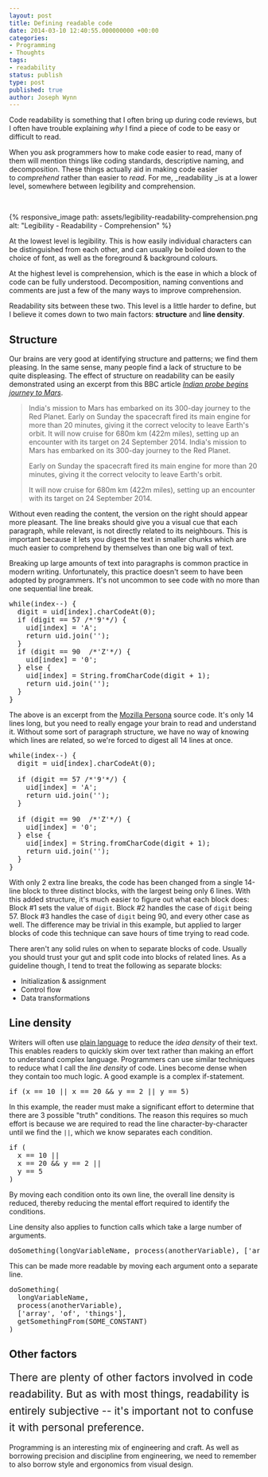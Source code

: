 ```yaml
---
layout: post
title: Defining readable code
date: 2014-03-10 12:40:55.000000000 +00:00
categories:
- Programming
- Thoughts
tags:
- readability
status: publish
type: post
published: true
author: Joseph Wynn
---
```


Code readability is something that I often bring up during code reviews, but I often have trouble explaining _why_ I find a piece of code to be easy or difficult to read.

When you ask programmers how to make code easier to read, many of them will mention things like coding standards, descriptive naming, and decomposition. These things actually aid in making code easier to _comprehend_ rather than easier to _read_. For me, _readability _is at a lower level, somewhere between legibility and comprehension.

&nbsp;

{% responsive_image path: assets/legibility-readability-comprehension.png alt: "Legibility - Readability - Comprehension" %}

At the lowest level is legibility. This is how easily individual characters can be distinguished from each other, and can usually be boiled down to the choice of font, as well as the foreground &amp; background colours.

At the highest level is comprehension, which is the ease in which a block of code can be fully understood. Decomposition, naming conventions and comments are just a few of the many ways to improve comprehension.

Readability sits between these two. This level is a little harder to define, but I believe it comes down to two main factors: **structure** and **line density**.<!--more-->

## Structure

Our brains are very good at identifying structure and patterns; we find them pleasing. In the same sense, many people find a lack of structure to be quite displeasing. The effect of structure on readability can be easily demonstrated using an excerpt from this BBC article [_Indian probe begins journey to Mars_](http://www.bbc.co.uk/news/science-environment-25163113).

> India's mission to Mars has embarked on its 300-day journey to the Red Planet. Early on Sunday the spacecraft fired its main engine for more than 20 minutes, giving it the correct velocity to leave Earth's orbit. It will now cruise for 680m km (422m miles), setting up an encounter with its target on 24 September 2014.
> India's mission to Mars has embarked on its 300-day journey to the Red Planet.
>
> Early on Sunday the spacecraft fired its main engine for more than 20 minutes, giving it the correct velocity to leave Earth's orbit.
>
> It will now cruise for 680m km (422m miles), setting up an encounter with its target on 24 September 2014.
<div style="clear: both;"></div>

Without even reading the content, the version on the right should appear more pleasant. The line breaks should give you a visual cue that each paragraph, while relevant, is not directly related to its neighbours. This is important because it lets you digest the text in smaller chunks which are much easier to comprehend by themselves than one big wall of text.

Breaking up large amounts of text into paragraphs is common practice in modern writing. Unfortunately, this practice doesn't seem to have been adopted by programmers. It's not uncommon to see code with no more than one sequential line break.

<pre class="highlight-javascript javascript">while(index--) {
  digit = uid[index].charCodeAt(0);
  if (digit == 57 /*'9'*/) {
    uid[index] = 'A';
    return uid.join('');
  }
  if (digit == 90  /*'Z'*/) {
    uid[index] = '0';
  } else {
    uid[index] = String.fromCharCode(digit + 1);
    return uid.join('');
  }
}</pre>

The above is an excerpt from the [Mozilla Persona](https://github.com/mozilla/persona) source code. It's only 14 lines long, but you need to really engage your brain to read and understand it. Without some sort of paragraph structure, we have no way of knowing which lines are related, so we're forced to digest all 14 lines at once.

<pre class="highlight-javascript javascript">while(index--) {
  digit = uid[index].charCodeAt(0);

  if (digit == 57 /*'9'*/) {
    uid[index] = 'A';
    return uid.join('');
  }

  if (digit == 90  /*'Z'*/) {
    uid[index] = '0';
  } else {
    uid[index] = String.fromCharCode(digit + 1);
    return uid.join('');
  }
}</pre>

With only 2 extra line breaks, the code has been changed from a single 14-line block to three distinct blocks, with the largest being only 6 lines. With this added structure, it's much easier to figure out what each block does: Block #1 sets the value of `digit`. Block #2 handles the case of `digit` being 57. Block #3 handles the case of `digit` being 90, and every other case as well. The difference may be trivial in this example, but applied to larger blocks of code this technique can save hours of time trying to read code.

There aren't any solid rules on when to separate blocks of code. Usually you should trust your gut and split code into blocks of related lines. As a guideline though, I tend to treat the following as separate blocks:

*   Initialization &amp; assignment
*   Control flow
*   Data transformations

## Line density

Writers will often use [plain language](http://en.wikipedia.org/wiki/Plain_language) to reduce the _idea density_ of their text. This enables readers to quickly skim over text rather than making an effort to understand complex language. Programmers can use similar techniques to reduce what I call the _line density_ of code. Lines become dense when they contain too much logic. A good example is a complex if-statement.

<pre class="highlight-javascript javascript">if (x == 10 || x == 20 &amp;&amp; y == 2 || y == 5)</pre>

In this example, the reader must make a significant effort to determine that there are 3 possible "truth" conditions. The reason this requires so much effort is because we are required to read the line character-by-character until we find the `||`, which we know separates each condition.

<pre class="highlight-javascript javascript">if (
  x == 10 ||
  x == 20 &amp;&amp; y == 2 ||
  y == 5
)</pre>

By moving each condition onto its own line, the overall line density is reduced, thereby reducing the mental effort required to identify the conditions.

Line density also applies to function calls which take a large number of arguments.

<pre class="highlight-javascript javascript">doSomething(longVariableName, process(anotherVariable), ['array', 'of', 'things'], getSomethingFrom(SOME_CONSTANT))</pre>

This can be made more readable by moving each argument onto a separate line.

<pre class="highlight-javascript javascript">doSomething(
  longVariableName,
  process(anotherVariable),
  ['array', 'of', 'things'],
  getSomethingFrom(SOME_CONSTANT)
)</pre>

## Other factors

<span style="font-size: 21px; line-height: 1.6;">There are plenty of other factors involved in code readability. But as with most things, readability is entirely subjective -- it's important not to confuse it with personal preference.</span>

Programming is an interesting mix of engineering and craft. As well as borrowing precision and discipline from engineering, we need to remember to also borrow style and ergonomics from visual design.
